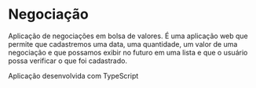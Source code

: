 # Negociação
Aplicação de negociações em bolsa de valores.
É uma aplicação web que permite que cadastremos uma data,
uma quantidade, um valor de uma negociação e que possamos exibir no futuro em uma lista e que o usuário
possa verificar o que foi cadastrado.

Aplicação desenvolvida com TypeScript
